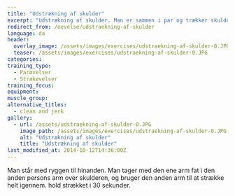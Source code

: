 ```yaml
---
title: "Udstrækning af skulder"
excerpt: "Udstrækning af skulder. Man er sammen i par og trækker skulderbladene fra hinanden. "
redirect_from: /oevelse/udstraekning-af-skulder
language: da
header:
  overlay_image: /assets/images/exercises/udstraekning-af-skulder-0.JPG
  teaser: /assets/images/exercises/udstraekning-af-skulder-0.JPG
categories:
training_type: 
  - Parøvelser
  - Strækøvelser
training_focus: 
equipment:
muscle_group:
alternative_titles:
  - clean and jerk
gallery:
  - url: /assets/udstraekning-af-skulder-0.JPG
    image_path: /assets/images/exercises/udstraekning-af-skulder-0.JPG
    alt: "Udstrækning af skulder"
    title: "Udstrækning af skulder"
last_modified_at: 2014-10-12T14:36:00Z
---
```


Man står med ryggen til hinanden. Man tager med den ene arm fat i den anden persons arm over skulderen, og bruger den anden arm til at strække helt igennem. hold strækket i 30 sekunder.
